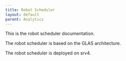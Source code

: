 ```yaml
---
title: Robot Scheduler
layout: default
parent: Analytics
---
```


This is the robot scheduler documentation.

The robot scheduler is based on the GLAS architecture.

The robot scheduler is deployed on srv4.
